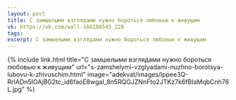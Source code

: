 ```yaml
---
layout: post
title: С замшелыми взглядами нужно бороться любовью к живущим
vk: https://vk.com/wall-166188545_228
tags: 
excerpt: С замшелыми взглядами нужно бороться любовью к живущим
---
```

{% include link.html title="С замшелыми взглядами нужно бороться любовью к живущим" url="s-zamshelymi-vzglyadami-nuzhno-borotsya-lubovu-k-zhivuschim.html" image="adekvat/images/lppee3Q-RrIADn5IOAjBG2tc_id6faoE8wgaI_8n5RQGJZNnFto2JTKz7k6fBIaMqbCnh76L.jpg" %}